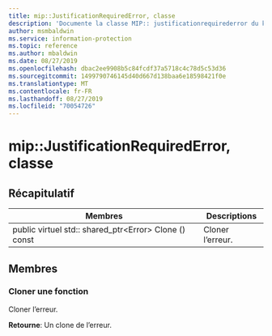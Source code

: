 ```yaml
---
title: mip::JustificationRequiredError, classe
description: 'Documente la classe MIP:: justificationrequirederror du kit de développement logiciel (SDK) Microsoft Information Protection (MIP).'
author: msmbaldwin
ms.service: information-protection
ms.topic: reference
ms.author: mbaldwin
ms.date: 08/27/2019
ms.openlocfilehash: dbac2ee9908b5c84fcdf37a5718c4c78d5c53d36
ms.sourcegitcommit: 1499790746145d40d667d138baa6e18598421f0e
ms.translationtype: MT
ms.contentlocale: fr-FR
ms.lasthandoff: 08/27/2019
ms.locfileid: "70054726"
---
```

# <a name="class-mipjustificationrequirederror"></a>mip::JustificationRequiredError, classe 
  
## <a name="summary"></a>Récapitulatif
 Membres                        | Descriptions                                
--------------------------------|---------------------------------------------
public virtuel std:: shared_ptr\<Error\> Clone () const  |  Cloner l’erreur.
  
## <a name="members"></a>Membres
  
### <a name="clone-function"></a>Cloner une fonction
Cloner l’erreur.

  
**Retourne**: Un clone de l’erreur.